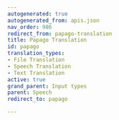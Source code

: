 ```yaml
---
autogenerated: true
autogenerated_from: apis.json
nav_order: 986
redirect_from: papago-translation
title: Papago Translation
id: papago
translation_types:
- File Translation
- Speech Translation
- Text Translation
active: true
grand_parent: Input types
parent: Speech
redirect_to: papago

---
```


